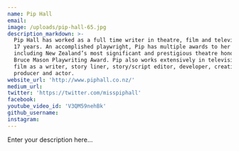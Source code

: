 ```yaml
---
name: Pip Hall
email:
image: /uploads/pip-hall-65.jpg
description_markdown: >-
  Pip Hall has worked as a full time writer in theatre, film and television for
  17 years. An accomplished playwright, Pip has multiple awards to her name
  including New Zealand’s most significant and prestigious theatre honour, the
  Bruce Mason Playwriting Award. Pip also works extensively in television and
  film as a writer, story liner, story/script editor, developer, creative
  producer and actor.
website_url: 'http://www.piphall.co.nz/'
medium_url:
twitter: 'https://twitter.com/misspiphall'
facebook:
youtube_video_id: 'V3QM59nehBk'
github_username:
instagram:
---
```


Enter your description here...
